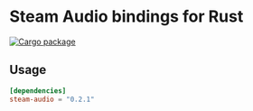 # Steam Audio bindings for Rust

[![Cargo package](https://img.shields.io/crates/v/steam-audio.svg)](https://crates.io/crates/steam-audio-sys)

## Usage
```toml
[dependencies]
steam-audio = "0.2.1"
```
